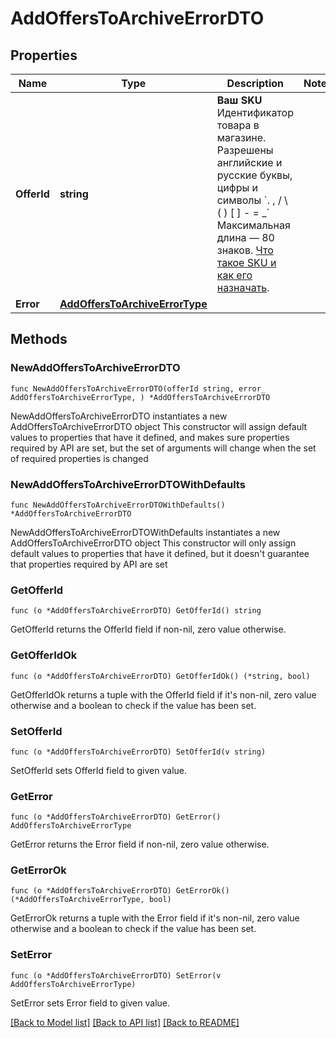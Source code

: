 # AddOffersToArchiveErrorDTO

## Properties

Name | Type | Description | Notes
------------ | ------------- | ------------- | -------------
**OfferId** | **string** |   **Ваш SKU**  Идентификатор товара в магазине. Разрешены английские и русские буквы, цифры и символы &#x60;. , / \\ ( ) [ ] - &#x3D; _&#x60;  Максимальная длина — 80 знаков.  [Что такое SKU и как его назначать](https://yandex.ru/support/marketplace/assortment/add/index.html#fields).  | 
**Error** | [**AddOffersToArchiveErrorType**](AddOffersToArchiveErrorType.md) |  | 

## Methods

### NewAddOffersToArchiveErrorDTO

`func NewAddOffersToArchiveErrorDTO(offerId string, error_ AddOffersToArchiveErrorType, ) *AddOffersToArchiveErrorDTO`

NewAddOffersToArchiveErrorDTO instantiates a new AddOffersToArchiveErrorDTO object
This constructor will assign default values to properties that have it defined,
and makes sure properties required by API are set, but the set of arguments
will change when the set of required properties is changed

### NewAddOffersToArchiveErrorDTOWithDefaults

`func NewAddOffersToArchiveErrorDTOWithDefaults() *AddOffersToArchiveErrorDTO`

NewAddOffersToArchiveErrorDTOWithDefaults instantiates a new AddOffersToArchiveErrorDTO object
This constructor will only assign default values to properties that have it defined,
but it doesn't guarantee that properties required by API are set

### GetOfferId

`func (o *AddOffersToArchiveErrorDTO) GetOfferId() string`

GetOfferId returns the OfferId field if non-nil, zero value otherwise.

### GetOfferIdOk

`func (o *AddOffersToArchiveErrorDTO) GetOfferIdOk() (*string, bool)`

GetOfferIdOk returns a tuple with the OfferId field if it's non-nil, zero value otherwise
and a boolean to check if the value has been set.

### SetOfferId

`func (o *AddOffersToArchiveErrorDTO) SetOfferId(v string)`

SetOfferId sets OfferId field to given value.


### GetError

`func (o *AddOffersToArchiveErrorDTO) GetError() AddOffersToArchiveErrorType`

GetError returns the Error field if non-nil, zero value otherwise.

### GetErrorOk

`func (o *AddOffersToArchiveErrorDTO) GetErrorOk() (*AddOffersToArchiveErrorType, bool)`

GetErrorOk returns a tuple with the Error field if it's non-nil, zero value otherwise
and a boolean to check if the value has been set.

### SetError

`func (o *AddOffersToArchiveErrorDTO) SetError(v AddOffersToArchiveErrorType)`

SetError sets Error field to given value.



[[Back to Model list]](../README.md#documentation-for-models) [[Back to API list]](../README.md#documentation-for-api-endpoints) [[Back to README]](../README.md)


